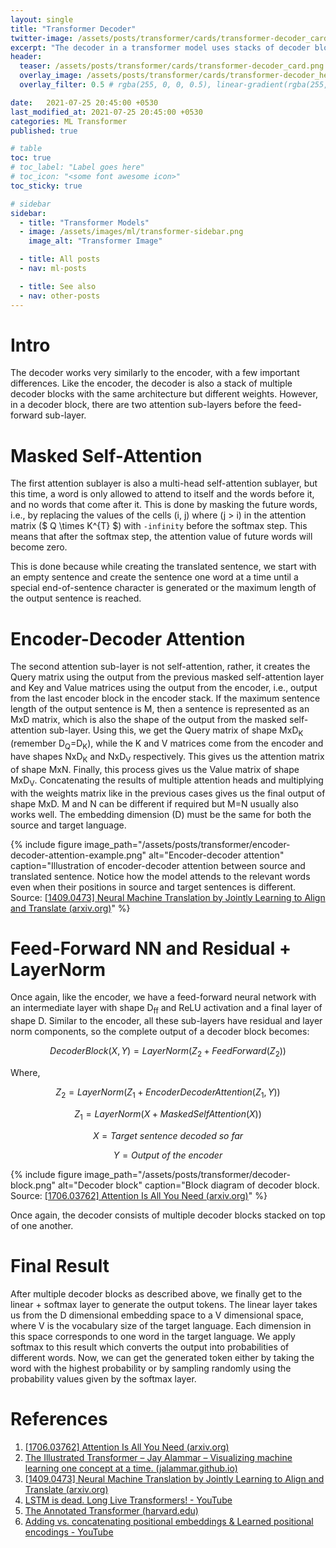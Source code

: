 ```yaml
---
layout: single
title: "Transformer Decoder"
twitter-image: /assets/posts/transformer/cards/transformer-decoder_card.png
excerpt: "The decoder in a transformer model uses stacks of decoder blocks made up of self-attention, encoder-decoder attention, and feed-forward layers for generating the output sequence."
header:
  teaser: /assets/posts/transformer/cards/transformer-decoder_card.png
  overlay_image: /assets/posts/transformer/cards/transformer-decoder_header.png
  overlay_filter: 0.5 # rgba(255, 0, 0, 0.5), linear-gradient(rgba(255, 0, 0, 0.5), rgba(0, 255, 255, 0.5))

date:   2021-07-25 20:45:00 +0530
last_modified_at: 2021-07-25 20:45:00 +0530
categories: ML Transformer
published: true

# table
toc: true
# toc_label: "Label goes here"
# toc_icon: "<some font awesome icon>"
toc_sticky: true

# sidebar
sidebar:
  - title: "Transformer Models"
  - image: /assets/images/ml/transformer-sidebar.png
    image_alt: "Transformer Image"

  - title: All posts
  - nav: ml-posts

  - title: See also
  - nav: other-posts
---
```



# Intro

The decoder works very similarly to the encoder, with a few important differences. Like the encoder, the decoder is also a stack of multiple decoder blocks with the same architecture but different weights. However, in a decoder block, there are two attention sub-layers before the feed-forward sub-layer.


# Masked Self-Attention

The first attention sublayer is also a multi-head self-attention sublayer, but this time, a word is only allowed to attend to itself and the words before it, and no words that come after it. This is done by masking the future words, i.e., by replacing the values of the cells (i, j) where (j > i) in the attention matrix ($ Q \times K^{T} $) with `-infinity` before the softmax step. This means that after the softmax step, the attention value of future words will become zero.

This is done because while creating the translated sentence, we start with an empty sentence and create the sentence one word at a time until a special end-of-sentence character is generated or the maximum length of the output sentence is reached.


# Encoder-Decoder Attention

The second attention sub-layer is not self-attention, rather, it creates the Query matrix using the output from the previous masked self-attention layer and Key and Value matrices using the output from the encoder, i.e., output from the last encoder block in the encoder stack. If the maximum sentence length of the output sentence is M, then a sentence is represented as an MxD matrix, which is also the shape of the output from the masked self-attention sub-layer. Using this, we get the Query matrix of shape MxD<sub>K</sub> (remember D<sub>Q</sub>=D<sub>K</sub>), while the K and V matrices come from the encoder and have shapes NxD<sub>K</sub> and NxD<sub>V</sub> respectively. This gives us the attention matrix of shape MxN. Finally, this process gives us the Value matrix of shape MxD<sub>V</sub>. Concatenating the results of multiple attention heads and multiplying with the weights matrix like in the previous cases gives us the final output of shape MxD. M and N can be different if required but M=N usually also works well. The embedding dimension (D) must be the same for both the source and target language.

{% include figure image_path="/assets/posts/transformer/encoder-decoder-attention-example.png" alt="Encoder-decoder attention" caption="Illustration of encoder-decoder attention between source and translated sentence. Notice how the model attends to the relevant words even when their positions in source and target sentences is different. Source: [[1409.0473] Neural Machine Translation by Jointly Learning to Align and Translate (arxiv.org)](https://arxiv.org/abs/1409.0473)" %}

# Feed-Forward NN and Residual + LayerNorm

Once again, like the encoder, we have a feed-forward neural network with an intermediate layer with shape D<sub>ff</sub> and ReLU activation and a final layer of shape D. Similar to the encoder, all these sub-layers have residual and layer norm components, so the complete output of a decoder block becomes:

$$ DecoderBlock(X, Y) = LayerNorm(Z_2 + FeedForward(Z_2)) $$

Where,

$$ Z_2 = LayerNorm(Z_1 + EncoderDecoderAttention(Z_1, Y)) $$

$$ Z_1 = LayerNorm(X + MaskedSelfAttention(X)) $$

$$ X = Target \: sentence \: decoded \: so \: far $$

$$ Y = Output \: of \: the \: encoder $$

{% include figure image_path="/assets/posts/transformer/decoder-block.png" alt="Decoder block" caption="Block diagram of decoder block. Source: [[1706.03762] Attention Is All You Need (arxiv.org)](https://arxiv.org/abs/1706.03762)" %}

Once again, the decoder consists of multiple decoder blocks stacked on top of one another.


# Final Result

After multiple decoder blocks as described above, we finally get to the linear + softmax layer to generate the output tokens. The linear layer takes us from the D dimensional embedding space to a V dimensional space, where V is the vocabulary size of the target language. Each dimension in this space corresponds to one word in the target language. We apply softmax to this result which converts the output into probabilities of different words. Now, we can get the generated token either by taking the word with the highest probability or by sampling randomly using the probability values given by the softmax layer.

# References

1. [[1706.03762] Attention Is All You Need (arxiv.org)](https://arxiv.org/abs/1706.03762)
2. [The Illustrated Transformer – Jay Alammar – Visualizing machine learning one concept at a time. (jalammar.github.io)](https://jalammar.github.io/illustrated-transformer/)
3. [[1409.0473] Neural Machine Translation by Jointly Learning to Align and Translate (arxiv.org)](https://arxiv.org/abs/1409.0473)
4. [LSTM is dead. Long Live Transformers! - YouTube](https://www.youtube.com/watch?v=S27pHKBEp30)
5. [The Annotated Transformer (harvard.edu)](http://nlp.seas.harvard.edu/2018/04/03/attention.html)
6. [Adding vs. concatenating positional embeddings & Learned positional encodings - YouTube](https://www.youtube.com/watch?v=M2ToEXF6Olw&list=WL&index=8)